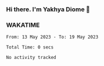 ### Hi there. I'm Yakhya Diome 👋

### WAKATIME
<!--START_SECTION:waka-->

```text
From: 13 May 2023 - To: 19 May 2023

Total Time: 0 secs

No activity tracked
```

<!--END_SECTION:waka-->
